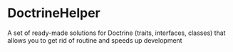 # DoctrineHelper
A set of ready-made solutions for Doctrine (traits, interfaces, classes) that allows you to get rid of routine and speeds up development
